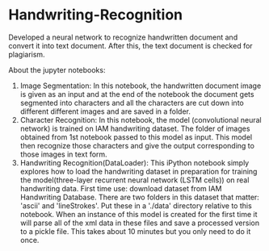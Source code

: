 # Handwriting-Recognition
Developed a neural network to recognize handwritten document and convert it into text document. After this, the text document is checked for plagiarism.

About the jupyter notebooks:

1. Image Segmentation: In this notebook, the handwritten document image is given as an input and at the end of the notebook the document gets segmented into characters and all the characters are cut down into different different images and are saved in a folder.
2. Character Recognition: In this notebook, the model (convolutional neural network) is trained on IAM handwriting dataset. The folder of images obtained from 1st notebook passed to this model as input. This model then recognize those characters and give the output corresponding to those images in text form.
3. Handwriting Recognition(DataLoader): This iPython notebook simply explores how to load the handwriting dataset in preparation for training the model(three-layer recurrent neural network (LSTM cells)) on real handwriting data. 
   First time use: download dataset from IAM Handwriting Database. There are two folders in this dataset that matter: 'ascii' and 'lineStrokes'. Put these in a './data' directory relative to this notebook. When an instance of this model is created for the first time it will parse all of the xml data in these files and save a processed version to a pickle file. This takes about 10 minutes but you only need to do it once.
